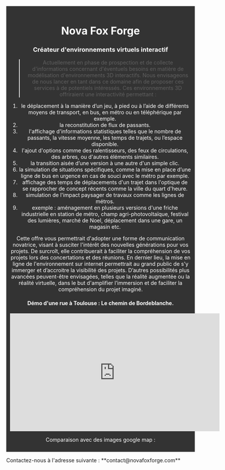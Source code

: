 <div style="background-color: #333; color: white; padding: 10px; text-align: center;">
  
# Nova Fox Forge
  
### Créateur d'environnements virtuels interactif

> Actuellement en phase de prospection et de collecte d'informations concernant d'éventuels besoins en matière de modélisation d'environnements 3D interactifs.
Nous envisageons de nous lancer en tant dans ce domaine afin de proposer ces services à de potentiels intéressés.
Ces environnements 3D offriraient une interactivité permettant :

1. le déplacement à la manière d’un jeu, à pied ou à l’aide de différents moyens de transport, en bus, en métro ou en téléphérique par exemple.
2. la reconstitution de flux de passants.
3. l'affichage d'informations statistiques telles que le nombre de passants, la vitesse moyenne, les temps de trajets, ou l’espace disponible.
4. l'ajout d'options comme des ralentisseurs, des feux de circulations, des arbres, ou d'autres éléments similaires.
5. la transition aisée d’une version à une autre d'un simple clic.
6. la simulation de situations spécifiques, comme la mise en place d’une ligne de bus en urgence en cas de souci avec le métro par exemple.
7. affichage des temps de déplacements d'un trajet dans l'optique de se rapprocher de concept récents comme la ville du quart d'heure.
8. simulation de l'impact paysager de travaux comme les lignes de métros.
9. exemple : aménagement en plusieurs versions d'une friche industrielle en station de métro, champ agri-photovoltaïque, festival des lumières, marché de Noel, déplacement dans une gare, un magasin etc.

Cette offre vous permettrait d'adopter une forme de communication novatrice, visant à susciter l'intérêt des nouvelles générations pour vos projets.
De surcroît, elle contribuerait à faciliter la compréhension de vos projets lors des concertations et des réunions.
En dernier lieu, la mise en ligne de l'environnement sur internet permettrait au grand public de s'y immerger et d’accroitre la visibilité des projets.
D’autres possibilités plus avancées peuvent-être envisagées, telles que la réalité augmentée ou la réalité virtuelle, dans le but d'amplifier l’immersion et de faciliter la compréhension du projet imaginé.
  
#### Démo d'une rue à Toulouse : Le chemin de Bordeblanche.
  
<iframe width="560" height="315" src="https://www.youtube.com/embed/UpyYIodLcPE?si=YIFNjIVEpaV5G7qI" title="YouTube video player" frameborder="0" allow="accelerometer; autoplay; clipboard-write; encrypted-media;     gyroscope; picture-in-picture; web-share" allowfullscreen></iframe>
  
Comparaison avec des images google map :
  
</div>

<p>Contactez-nous à l'adresse suivante : **contact@novafoxforge.com** </p>

